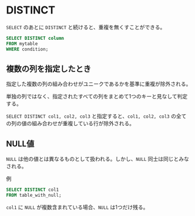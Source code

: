 # DISTINCT

`SELECT` のあとに `DISTINCT` と続けると、重複を無くすことができる。

```sql
SELECT DISTINCT column
FROM mytable
WHERE condition;
```

## 複数の列を指定したとき

指定した複数の列の組み合わせがユニークであるかを基準に重複が除外される。

単独の列ではなく、指定されたすべての列をまとめて1つのキーと見なして判定する。

`SELECT DISTINCT col1, col2, col3` と指定すると、`col1, col2, col3` の全ての列の値の組み合わせが重複している行が除外される。

## NULL値

`NULL` は他の値とは異なるものとして扱われる。しかし、`NULL` 同士は同じとみなされる。

例

```sql
SELECT DISTINCT col1
FROM table_with_null;
```

`col1` に `NULL` が複数含まれている場合、`NULL` は1つだけ残る。
